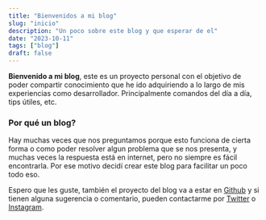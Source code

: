 ```yaml
---
title: "Bienvenidos a mi blog"
slug: "inicio"
description: "Un poco sobre este blog y que esperar de el"
date: "2023-10-11"
tags: ["blog"]
draft: false
---
```


**Bienvenido a mi blog**, este es un proyecto personal con el objetivo de poder compartir conocimiento que he ido adquiriendo a lo largo de mis experiencias como desarrollador. Principalmente comandos del día a día, tips útiles, etc.

### Por qué un blog?
Hay muchas veces que nos preguntamos porque esto funciona de cierta forma o como poder resolver algun problema que se nos presenta, y muchas veces la respuesta está en internet, pero no siempre es fácil encontrarla. Por ese motivo decidí crear este blog para facilitar un poco todo eso.

Espero que les guste, también el proyecto del blog va a estar en <a href="https://github.com/chelo91/carpincho-dev" target="_blank">Github</a> y si tienen alguna sugerencia o comentario, pueden contactarme por <a href="https://twitter.com/soyxhelo" target="_blank">Twitter</a> o <a href="https://instagram.com/soych3lo" target="_blank">Instagram</a>.